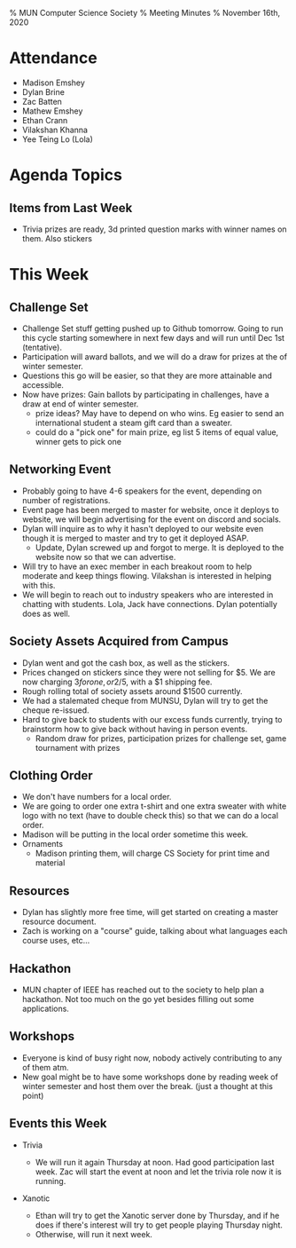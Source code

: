% MUN Computer Science Society
% Meeting Minutes
% November 16th, 2020

# Attendance

* Madison Emshey
* Dylan Brine
* Zac Batten
* Mathew Emshey
* Ethan Crann
* Vilakshan Khanna
* Yee Teing Lo (Lola)

# Agenda Topics


## Items from Last Week
- Trivia prizes are ready, 3d printed question marks with winner names on them. Also stickers
    
# This Week


## Challenge Set
- Challenge Set stuff getting pushed up to Github tomorrow. Going to run this cycle starting somewhere in next few days and will run until Dec 1st (tentative).
- Participation will award ballots, and we will do a draw for prizes at the of winter semester. 
- Questions this go will be easier, so that they are more attainable and accessible.
- Now have prizes: Gain ballots by participating in challenges, have a draw at end of winter semester. 
    - prize ideas? May have to depend on who wins. Eg easier to send an international student a steam gift card than a sweater. 
    - could do a "pick one" for main prize, eg list 5 items of equal value, winner gets to pick one

## Networking Event
- Probably going to have 4-6 speakers for the event, depending on number of registrations. 
- Event page has been merged to master for website, once it deploys to website, we will begin advertising for the event on discord and socials.
- Dylan will inquire as to why it hasn't deployed to our website even though it is merged to master and try to get it deployed ASAP. 
    - Update, Dylan screwed up and forgot to merge. It is deployed to the website now so that we can advertise. 
- Will try to have an exec member in each breakout room to help moderate and keep things flowing. Vilakshan is interested in helping with this. 
- We will begin to reach out to industry speakers who are interested in chatting with students. Lola, Jack have connections. Dylan potentially does as well.

## Society Assets Acquired from Campus
- Dylan went and got the cash box, as well as the stickers. 
- Prices changed on stickers since they were not selling for $5. We are now charging $3 for one, or 2/$5, with a $1 shipping fee.
- Rough rolling total of society assets around $1500 currently. 
- We had a stalemated cheque from MUNSU, Dylan will try to get the cheque re-issued. 
- Hard to give back to students with our excess funds currently, trying to brainstorm how to give back without having in person events. 
    - Random draw for prizes, participation prizes for challenge set, game tournament with prizes

## Clothing Order
- We don't have numbers for a local order. 
- We are going to order one extra t-shirt and one extra sweater with white logo with no text (have to double check this) so that we can do a local order.
- Madison will be putting in the local order sometime this week. 
- Ornaments
    - Madison printing them, will charge CS Society for print time and material

## Resources
- Dylan has slightly more free time, will get started on creating a master resource document.
- Zach is working on a "course" guide, talking about what languages each course uses, etc...

## Hackathon
- MUN chapter of IEEE has reached out to the society to help plan a hackathon. Not too much on the go yet besides filling out some applications.

## Workshops
- Everyone is kind of busy right now, nobody actively contributing to any of them atm. 
- New goal might be to have some workshops done by reading week of winter semester and host them over the break. (just a thought at this point)

## Events this Week
- Trivia
    - We will run it again Thursday at noon. Had good participation last week. Zac will start the event at noon and let the trivia role now it is running. 
    
- Xanotic 
    - Ethan will try to get the Xanotic server done by Thursday, and if he does if there's interest will try to get people playing Thursday night.
    - Otherwise, will run it next week. 


